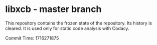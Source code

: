# libxcb - master branch

This repository contains the frozen state of the repository.
Its history is cleared. It is used only for static code
analysis with Codacy.

Commit Time: 1716271875